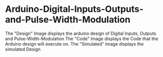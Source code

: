 # Arduino-Digital-Inputs-Outputs-and-Pulse-Width-Modulation
The "Design" Image displays the arduino design of Digital Inputs, Outputs and Pulse-Width-Modulation
The "Code" Image displays the Code that the Arduino design will execute on.
The "Simulated" Image displays the simulated Design
